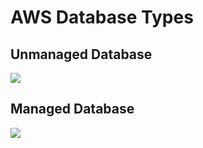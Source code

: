 
# AWS Database Types

## Unmanaged Database

![](https://github.com/JonmarCorpuz/SecondBrain/blob/main/Assets/OonHLsR5RQif5MJkTfbIMw_0aa67d834275415d80ddd2de009c5ef1_image.png)

## Managed Database

![](https://github.com/JonmarCorpuz/SecondBrain/blob/main/Assets/aSMN48saSWKSPaVJaQ7pow_922b2935f3dd441cb37409c4562a64f1_image.png)
